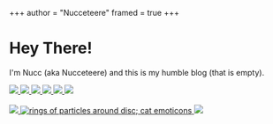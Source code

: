 +++
author = "Nucceteere"
framed = true
+++

# Hey There!

I'm Nucc (aka Nucceteere) and this is my humble blog (that is empty).

<div class="stickers">
  <div class="badges">
    <a href="https://needcoolershoes.com" alt="NeedCoolerShoes">
      <img id="button" src="img/needcoolershoes.gif" />
    </a>
    <a href="https://archlinux.org" alt="I use Arch btw">
      <img id="button" src="img/archlinux.gif" />
    </a>
    <a href="https://bitwarden.com" alt="Bitwarden">
      <img id="button" src="img/bitwarden.gif" />
    </a>
    <a href="https://firefox.com/" alt="Firefox">
      <img id="button" src="img/firefoxnow.gif" />
    </a>
    <a href="https://thunderbird.net/" alt="Thunderbird">
      <img id="button" src="img/thunderbird.gif" />
    </a>
    <a alt="Trans Rights!">
      <img id="button" src="img/trans_rights_now.png" />
    </a>
  </div>
</div>
<br>
<div class="stickers">
  <div class="badges">
    <a href="https://funtimes909.xyz/" alt="Funtimes909">
      <img src="https://funtimes909.xyz/assets/88x31/funtimes909.png" />
    </a>
    <a href="https://www.31a05b.net">
      <img src="https://www.31a05b.net/a/8831/31a05b.png" alt="rings of particles around disc; cat emoticons">
    </a>
    <a href="https://lina.sh/" alt="Lina">
      <img src="https://lina.sh/assets/88x31/lina.gif" />
    </a>
  </div>
</div>
